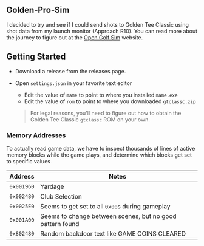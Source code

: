 ## Golden-Pro-Sim

I decided to try and see if I could send shots to Golden Tee Classic using shot data from my launch monitor (Approach R10). You can read more about the journey to figure out at the [Open Golf Sim](https://opengolfsim.com/) website.


## Getting Started

- Download a release from the releases page.
- Open `settings.json` in your favorite text editor
    - Edit the value of `mame` to point to where you installed `mame.exe`
    - Edit the value of `rom` to point to where you downloaded `gtclassc.zip`

    > For legal reasons, you'll need to figure out how to obtain the Golden Tee Classic `gtclassc` ROM on your own.

### Memory Addresses

To actually read game data, we have to inspect thousands of lines of active memory blocks while the game plays, and determine which blocks get set to specific values

| Address | Notes |
| --- | --- |
| `0x001960` | Yardage        |
| `0x002480` | Club Selection |
| `0x0025E0` | Seems to get set to all `0x00`s during gameplay |
| `0x001A00` | Seems to change between scenes, but no good pattern found |
| `0x802480` | Random backdoor text like GAME COINS CLEARED |
